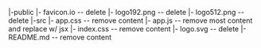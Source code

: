 |-public
  |- favicon.io -- delete
  |- logo192.png -- delete
  |- logo512.png -- delete
|-src
  |- app.css -- remove content
  |- app.js -- remove most content and replace w/ jsx
  |- index.css -- remove content
  |- logo.svg -- delete
  |- README.md -- remove content
